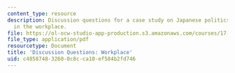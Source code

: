 ```yaml
---
content_type: resource
description: Discussion questions for a case study on Japanese politics and society
  in the workplace.
file: https://ol-ocw-studio-app-production.s3.amazonaws.com/courses/17-541-japanese-politics-and-society-fall-2008/c485874832600c8cca10ef584b2fd746_questions4.pdf
file_type: application/pdf
resourcetype: Document
title: 'Discussion Questions: Workplace'
uid: c4858748-3260-0c8c-ca10-ef584b2fd746
---
```

